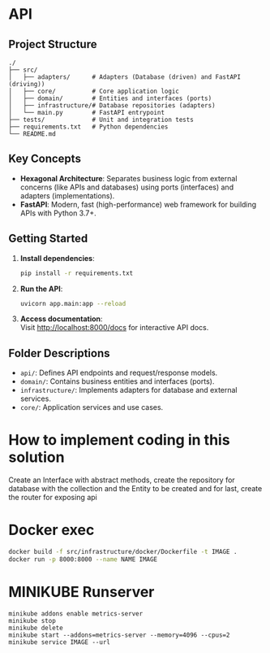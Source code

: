 # API

## Project Structure

```
./
├── src/
│   ├── adapters/      # Adapters (Database (driven) and FastAPI (driving))
│   ├── core/          # Core application logic
│   ├── domain/        # Entities and interfaces (ports)
│   ├── infrastructure/# Database repositories (adapters)
│   └── main.py        # FastAPI entrypoint
├── tests/             # Unit and integration tests
├── requirements.txt   # Python dependencies
└── README.md
```

## Key Concepts

- **Hexagonal Architecture**: Separates business logic from external concerns (like APIs and databases) using ports (interfaces) and adapters (implementations).
- **FastAPI**: Modern, fast (high-performance) web framework for building APIs with Python 3.7+.

## Getting Started

1. **Install dependencies**:
    ```bash
    pip install -r requirements.txt
    ```

2. **Run the API**:
    ```bash
    uvicorn app.main:app --reload
    ```

3. **Access documentation**:  
    Visit [http://localhost:8000/docs](http://localhost:8000/docs) for interactive API docs.

## Folder Descriptions

- `api/`: Defines API endpoints and request/response models.
- `domain/`: Contains business entities and interfaces (ports).
- `infrastructure/`: Implements adapters for database and external services.
- `core/`: Application services and use cases.

# How to implement coding in this solution
Create an Interface with abstract methods, create the repository for database with the collection and the Entity to be created and for last, create the router for exposing api

# Docker exec 
```bash
docker build -f src/infrastructure/docker/Dockerfile -t IMAGE .
docker run -p 8000:8000 --name NAME IMAGE

```

# MINIKUBE Runserver
```
minikube addons enable metrics-server
minikube stop
minikube delete
minikube start --addons=metrics-server --memory=4096 --cpus=2          
minikube service IMAGE --url

```